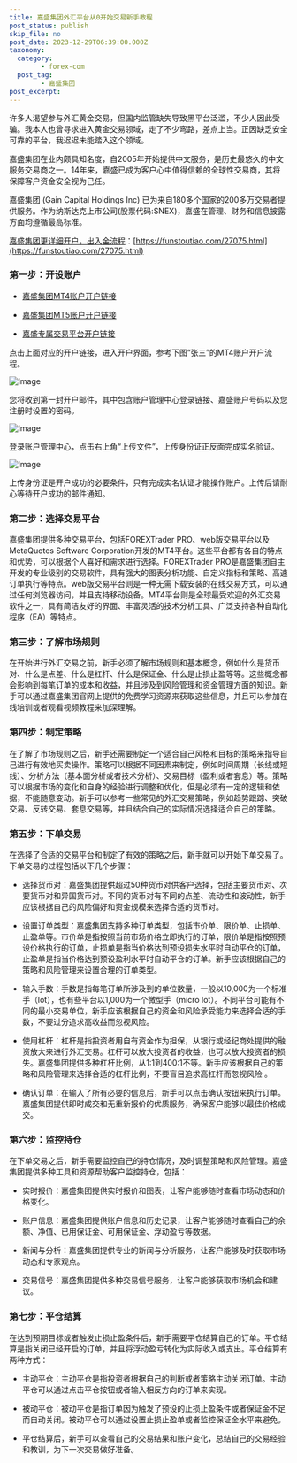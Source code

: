 ```yaml
---
title: 嘉盛集团外汇平台从0开始交易新手教程
post_status: publish
skip_file: no
post_date: 2023-12-29T06:39:00.000Z
taxonomy:
  category:
        - forex-com
  post_tag:
        - 嘉盛集团
post_excerpt: 
---
```

许多人渴望参与外汇黄金交易，但国内监管缺失导致黑平台泛滥，不少人因此受骗。我本人也曾寻求进入黄金交易领域，走了不少弯路，差点上当。正因缺乏安全可靠的平台，我迟迟未能踏入这个领域。

嘉盛集团在业内颇具知名度，自2005年开始提供中文服务，是历史最悠久的中文服务交易商之一。14年来，嘉盛已成为客户心中值得信赖的全球性交易商，其将保障客户资金安全视为己任。

嘉盛集团 (Gain Capital Holdings Inc) 已为来自180多个国家的200多万交易者提供服务。作为纳斯达克上市公司(股票代码:SNEX)，嘉盛在管理、财务和信息披露方面均遵循最高标准。

[嘉盛集团更详细开户，出入金流程](https://funstoutiao.com/27075.html)：[https://funstoutiao.com/27075.html](https://funstoutiao.com/27075.html)

### 第一步：开设账户

* [嘉盛集团MT4账户开户链接](https://s.ssgg.net/jsmt4)

* [嘉盛集团MT5账户开户链接](https://s.ssgg.net/jsmt5)

* [嘉盛专属交易平台开户链接](https://s.ssgg.net/js)

点击上面对应的开户链接，进入开户界面，参考下图“张三”的MT4账户开户流程。

![Image](https://prod-files-secure.s3.us-west-2.amazonaws.com/39ed1227-6d7d-4570-be36-9ccd4a2c4241/7a167aea-686b-400d-af59-4e18eb607a40/640.png?X-Amz-Algorithm=AWS4-HMAC-SHA256&X-Amz-Content-Sha256=UNSIGNED-PAYLOAD&X-Amz-Credential=ASIAZI2LB4667JKQTZPX%2F20250618%2Fus-west-2%2Fs3%2Faws4_request&X-Amz-Date=20250618T161309Z&X-Amz-Expires=3600&X-Amz-Security-Token=IQoJb3JpZ2luX2VjEKb%2F%2F%2F%2F%2F%2F%2F%2F%2F%2FwEaCXVzLXdlc3QtMiJGMEQCIHGlAZpAj5JdLb1%2BK1H27NkZfGmZP0FEjFkN2M5UogCAAiBGTpuIXEJyhB7DeZVnf4yyLrzMiXcK4gOxdL2HTy98hyqIBAiP%2F%2F%2F%2F%2F%2F%2F%2F%2F%2F8BEAAaDDYzNzQyMzE4MzgwNSIMTTvO61cBb114PltBKtwDBaymQQ2arZVOsMoTdUNmqg5NSLit4%2BC9ml9ZWkzEFVbbm3GbXiV%2FU7lin2LFSV7aYSJ6kgA8J5xjULn5kmVuTgjNLN%2F97euOgeYbagkjPprxcktHH4OGAm9abVuSvoafRgbhNH6RwE0Ne65fuwRQFb3HP84hQge%2B949Z1I6lCOaKHpq%2Fxn9urwOz2mSVisQqG3hQuC%2BBeMe%2BAdaqF8X4VFdV3CT%2BShQYnWZNTAQ%2BEPlP8Se%2BtfRFYjgmg1Jb5pUSyyRN0S%2BpiKbGa0ZjdivvfY5vQ7sRUhS3EpXNsLxfIYHetSZ9y11aNk4Fzmkv10P6fhmMdLwv2Wl4IbF37iYfid7wb1QcCYPKXEAWGl2j9XiqNxYQrAaKMHt9%2BDVe0Zw8%2B30pFM9InIb4xatHSjjQRjSyZOJMjtmavL7%2F65IHCIMbXZZ2TSN4%2FF8iIdFL8fxYLoJY%2B%2FJcVvyIBROGgMUjWX2JSmHGgos%2BMeI68meryh4vMqHWYMbokKSD9M89jPTRE6fOKH2ZpKxcMAfAYgmIK9TuJ3vOWw2bD1T5d0UejRWFLKV7yQxrnja%2BN7sVAypX1vFKLfMmWLkYFtzBDKddb7ikUkW2%2FfO5R2knRR2MUx%2FqEzT15OdL1CFAZewwxoLLwgY6pgFqiOVy4LCKkoop8nWa8mq3Nbiu3wp3KMwEXc%2FryuhlZ6kIemofn6mvC6IfxEgUHY5a%2FzaQLzjc%2BdRK7BdXdbXOSsW5uzHnMvFLCo1f%2FcGG3DdxxN7kLgumbv5vuzib04Q0xMAV%2FlUmz3ZJV5oYTuDFU2%2Bb1sglh4vcvmkuuXjVKFLE8w6vbPlA1L5QCA9Pcny7fiYzq51jI%2F15UkjoJJ1xFheFpWSV&X-Amz-Signature=95f54c6b5578aab11a62b728508ed17c55064a6ee8586a3cf7463e5acd3d94d2&X-Amz-SignedHeaders=host&x-amz-checksum-mode=ENABLED&x-id=GetObject)

您将收到第一封开户邮件，其中包含账户管理中心登录链接、嘉盛账户号码以及您注册时设置的密码。

![Image](https://prod-files-secure.s3.us-west-2.amazonaws.com/39ed1227-6d7d-4570-be36-9ccd4a2c4241/eaa1c6b3-2877-4284-a0e1-530e222c27fb/image.png?X-Amz-Algorithm=AWS4-HMAC-SHA256&X-Amz-Content-Sha256=UNSIGNED-PAYLOAD&X-Amz-Credential=ASIAZI2LB4667JKQTZPX%2F20250618%2Fus-west-2%2Fs3%2Faws4_request&X-Amz-Date=20250618T161310Z&X-Amz-Expires=3600&X-Amz-Security-Token=IQoJb3JpZ2luX2VjEKb%2F%2F%2F%2F%2F%2F%2F%2F%2F%2FwEaCXVzLXdlc3QtMiJGMEQCIHGlAZpAj5JdLb1%2BK1H27NkZfGmZP0FEjFkN2M5UogCAAiBGTpuIXEJyhB7DeZVnf4yyLrzMiXcK4gOxdL2HTy98hyqIBAiP%2F%2F%2F%2F%2F%2F%2F%2F%2F%2F8BEAAaDDYzNzQyMzE4MzgwNSIMTTvO61cBb114PltBKtwDBaymQQ2arZVOsMoTdUNmqg5NSLit4%2BC9ml9ZWkzEFVbbm3GbXiV%2FU7lin2LFSV7aYSJ6kgA8J5xjULn5kmVuTgjNLN%2F97euOgeYbagkjPprxcktHH4OGAm9abVuSvoafRgbhNH6RwE0Ne65fuwRQFb3HP84hQge%2B949Z1I6lCOaKHpq%2Fxn9urwOz2mSVisQqG3hQuC%2BBeMe%2BAdaqF8X4VFdV3CT%2BShQYnWZNTAQ%2BEPlP8Se%2BtfRFYjgmg1Jb5pUSyyRN0S%2BpiKbGa0ZjdivvfY5vQ7sRUhS3EpXNsLxfIYHetSZ9y11aNk4Fzmkv10P6fhmMdLwv2Wl4IbF37iYfid7wb1QcCYPKXEAWGl2j9XiqNxYQrAaKMHt9%2BDVe0Zw8%2B30pFM9InIb4xatHSjjQRjSyZOJMjtmavL7%2F65IHCIMbXZZ2TSN4%2FF8iIdFL8fxYLoJY%2B%2FJcVvyIBROGgMUjWX2JSmHGgos%2BMeI68meryh4vMqHWYMbokKSD9M89jPTRE6fOKH2ZpKxcMAfAYgmIK9TuJ3vOWw2bD1T5d0UejRWFLKV7yQxrnja%2BN7sVAypX1vFKLfMmWLkYFtzBDKddb7ikUkW2%2FfO5R2knRR2MUx%2FqEzT15OdL1CFAZewwxoLLwgY6pgFqiOVy4LCKkoop8nWa8mq3Nbiu3wp3KMwEXc%2FryuhlZ6kIemofn6mvC6IfxEgUHY5a%2FzaQLzjc%2BdRK7BdXdbXOSsW5uzHnMvFLCo1f%2FcGG3DdxxN7kLgumbv5vuzib04Q0xMAV%2FlUmz3ZJV5oYTuDFU2%2Bb1sglh4vcvmkuuXjVKFLE8w6vbPlA1L5QCA9Pcny7fiYzq51jI%2F15UkjoJJ1xFheFpWSV&X-Amz-Signature=0c89abe4805e96a6d2d4ee855341d2b52aa83843675aaa631cac615b0261ce38&X-Amz-SignedHeaders=host&x-amz-checksum-mode=ENABLED&x-id=GetObject)

登录账户管理中心，点击右上角“上传文件”，上传身份证正反面完成实名验证。

![Image](https://prod-files-secure.s3.us-west-2.amazonaws.com/39ed1227-6d7d-4570-be36-9ccd4a2c4241/54090639-09fc-46b4-a135-e0289f707147/image.png?X-Amz-Algorithm=AWS4-HMAC-SHA256&X-Amz-Content-Sha256=UNSIGNED-PAYLOAD&X-Amz-Credential=ASIAZI2LB4667JKQTZPX%2F20250618%2Fus-west-2%2Fs3%2Faws4_request&X-Amz-Date=20250618T161310Z&X-Amz-Expires=3600&X-Amz-Security-Token=IQoJb3JpZ2luX2VjEKb%2F%2F%2F%2F%2F%2F%2F%2F%2F%2FwEaCXVzLXdlc3QtMiJGMEQCIHGlAZpAj5JdLb1%2BK1H27NkZfGmZP0FEjFkN2M5UogCAAiBGTpuIXEJyhB7DeZVnf4yyLrzMiXcK4gOxdL2HTy98hyqIBAiP%2F%2F%2F%2F%2F%2F%2F%2F%2F%2F8BEAAaDDYzNzQyMzE4MzgwNSIMTTvO61cBb114PltBKtwDBaymQQ2arZVOsMoTdUNmqg5NSLit4%2BC9ml9ZWkzEFVbbm3GbXiV%2FU7lin2LFSV7aYSJ6kgA8J5xjULn5kmVuTgjNLN%2F97euOgeYbagkjPprxcktHH4OGAm9abVuSvoafRgbhNH6RwE0Ne65fuwRQFb3HP84hQge%2B949Z1I6lCOaKHpq%2Fxn9urwOz2mSVisQqG3hQuC%2BBeMe%2BAdaqF8X4VFdV3CT%2BShQYnWZNTAQ%2BEPlP8Se%2BtfRFYjgmg1Jb5pUSyyRN0S%2BpiKbGa0ZjdivvfY5vQ7sRUhS3EpXNsLxfIYHetSZ9y11aNk4Fzmkv10P6fhmMdLwv2Wl4IbF37iYfid7wb1QcCYPKXEAWGl2j9XiqNxYQrAaKMHt9%2BDVe0Zw8%2B30pFM9InIb4xatHSjjQRjSyZOJMjtmavL7%2F65IHCIMbXZZ2TSN4%2FF8iIdFL8fxYLoJY%2B%2FJcVvyIBROGgMUjWX2JSmHGgos%2BMeI68meryh4vMqHWYMbokKSD9M89jPTRE6fOKH2ZpKxcMAfAYgmIK9TuJ3vOWw2bD1T5d0UejRWFLKV7yQxrnja%2BN7sVAypX1vFKLfMmWLkYFtzBDKddb7ikUkW2%2FfO5R2knRR2MUx%2FqEzT15OdL1CFAZewwxoLLwgY6pgFqiOVy4LCKkoop8nWa8mq3Nbiu3wp3KMwEXc%2FryuhlZ6kIemofn6mvC6IfxEgUHY5a%2FzaQLzjc%2BdRK7BdXdbXOSsW5uzHnMvFLCo1f%2FcGG3DdxxN7kLgumbv5vuzib04Q0xMAV%2FlUmz3ZJV5oYTuDFU2%2Bb1sglh4vcvmkuuXjVKFLE8w6vbPlA1L5QCA9Pcny7fiYzq51jI%2F15UkjoJJ1xFheFpWSV&X-Amz-Signature=5c6c4e94ddf0d54d63a62c5b77c97c137b94c6ea933b5f6f4f40df97723669ce&X-Amz-SignedHeaders=host&x-amz-checksum-mode=ENABLED&x-id=GetObject)

上传身份证是开户成功的必要条件，只有完成实名认证才能操作账户。上传后请耐心等待开户成功的邮件通知。

### 第二步：选择交易平台

嘉盛集团提供多种交易平台，包括FOREXTrader PRO、web版交易平台以及MetaQuotes Software Corporation开发的MT4平台。这些平台都有各自的特点和优势，可以根据个人喜好和需求进行选择。FOREXTrader PRO是嘉盛集团自主开发的专业级别的交易软件，具有强大的图表分析功能、自定义指标和策略、高速订单执行等特点。web版交易平台则是一种无需下载安装的在线交易方式，可以通过任何浏览器访问，并且支持移动设备。MT4平台则是全球最受欢迎的外汇交易软件之一，具有简洁友好的界面、丰富灵活的技术分析工具、广泛支持各种自动化程序（EA）等特点。

### 第三步：了解市场规则

在开始进行外汇交易之前，新手必须了解市场规则和基本概念，例如什么是货币对、什么是点差、什么是杠杆、什么是保证金、什么是止损止盈等等。这些概念都会影响到每笔订单的成本和收益，并且涉及到风险管理和资金管理方面的知识。新手可以通过嘉盛集团官网上提供的免费学习资源来获取这些信息，并且可以参加在线培训或者观看视频教程来加深理解。

### 第四步：制定策略

在了解了市场规则之后，新手还需要制定一个适合自己风格和目标的策略来指导自己进行有效地买卖操作。策略可以根据不同因素来制定，例如时间周期（长线或短线）、分析方法（基本面分析或者技术分析）、交易目标（盈利或者套息）等。策略可以根据市场的变化和自身的经验进行调整和优化，但是必须有一定的逻辑和依据，不能随意变动。新手可以参考一些常见的外汇交易策略，例如趋势跟踪、突破交易、反转交易、套息交易等，并且结合自己的实际情况选择适合自己的策略。

### 第五步：下单交易

在选择了合适的交易平台和制定了有效的策略之后，新手就可以开始下单交易了。下单交易的过程包括以下几个步骤：

* 选择货币对：嘉盛集团提供超过50种货币对供客户选择，包括主要货币对、次要货币对和异国货币对。不同的货币对有不同的点差、流动性和波动性，新手应该根据自己的风险偏好和资金规模来选择合适的货币对。

* 设置订单类型：嘉盛集团支持多种订单类型，包括市价单、限价单、止损单、止盈单等。市价单是指按照当前市场价格立即执行的订单，限价单是指按照预设价格执行的订单，止损单是指当价格达到预设损失水平时自动平仓的订单，止盈单是指当价格达到预设盈利水平时自动平仓的订单。新手应该根据自己的策略和风险管理来设置合理的订单类型。

* 输入手数：手数是指每笔订单所涉及到的单位数量，一般以10,000为一个标准手（lot），也有些平台以1,000为一个微型手（micro lot）。不同平台可能有不同的最小交易单位，新手应该根据自己的资金和风险承受能力来选择合适的手数，不要过分追求高收益而忽视风险。

* 使用杠杆：杠杆是指投资者用自有资金作为担保，从银行或经纪商处提供的融资放大来进行外汇交易。杠杆可以放大投资者的收益，也可以放大投资者的损失。嘉盛集团提供多种杠杆比例，从1:1到400:1不等。新手应该根据自己的策略和风险管理来选择合适的杠杆比例，不要盲目追求高杠杆而忽视风险 。

* 确认订单：在输入了所有必要的信息后，新手可以点击确认按钮来执行订单。嘉盛集团提供即时成交和无重新报价的优质服务，确保客户能够以最佳价格成交。

### 第六步：监控持仓

在下单交易之后，新手需要监控自己的持仓情况，及时调整策略和风险管理。嘉盛集团提供多种工具和资源帮助客户监控持仓，包括：

* 实时报价：嘉盛集团提供实时报价和图表，让客户能够随时查看市场动态和价格变化。

* 账户信息：嘉盛集团提供账户信息和历史记录，让客户能够随时查看自己的余额、净值、已用保证金、可用保证金、浮动盈亏等数据。

* 新闻与分析：嘉盛集团提供专业的新闻与分析服务，让客户能够及时获取市场动态和专家观点。

* 交易信号：嘉盛集团提供多种交易信号服务，让客户能够获取市场机会和建议。

### 第七步：平仓结算

在达到预期目标或者触发止损止盈条件后，新手需要平仓结算自己的订单。平仓结算是指关闭已经开启的订单，并且将浮动盈亏转化为实际收入或支出。平仓结算有两种方式：

* 主动平仓：主动平仓是指投资者根据自己的判断或者策略主动关闭订单。主动平仓可以通过点击平仓按钮或者输入相反方向的订单来实现。

* 被动平仓：被动平仓是指订单因为触发了预设的止损止盈条件或者保证金不足而自动关闭。被动平仓可以通过设置止损止盈单或者监控保证金水平来避免。

* 平仓结算后，新手可以查看自己的交易结果和账户变化，总结自己的交易经验和教训，为下一次交易做好准备。